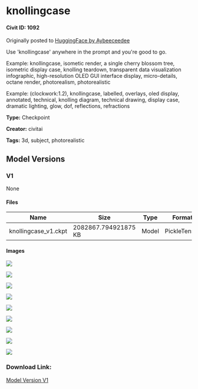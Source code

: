 # knollingcase

#### Civit ID: 1092

<p>Originally posted to <a href="https://huggingface.co/Aybeeceedee/knollingcase" rel="ugc" target="_blank">HuggingFace by Aybeeceedee</a></p><p>Use 'knollingcase' anywhere in the prompt and you're good to go.</p><p>Example: knollingcase, isometic render, a single cherry blossom tree, isometric display case, knolling teardown, transparent data visualization infographic, high-resolution OLED GUI interface display, micro-details, octane render, photorealism, photorealistic</p><p>Example: (clockwork:1.2), knollingcase, labelled, overlays, oled display, annotated, technical, knolling diagram, technical drawing, display case, dramatic lighting, glow, dof, reflections, refractions</p>

**Type:** Checkpoint

**Creator:** civitai

**Tags:** 3d, subject, photorealistic

## Model Versions

### V1

None

#### Files

| Name | Size | Type | Format | Download Url | AutoV1 | AutoV2 | SHA256 | CRC32 | BLAKE3 |
| --- | --- | --- | --- | --- | --- | --- | --- | --- | --- |
| knollingcase_v1.ckpt | 2082867.794921875 KB | Model | PickleTensor | https://civitai.com/api/download/models/1093 | 6B4CA475 | CF836E65A7 | CF836E65A7AB8A7EF29395A3322F53A8B1DABE9A4AEFFBF16EA49C68BB925033 | 240354A4 | D39A2B0ED8A897AAE0AE8F84B986F05B42E68679347258F13C449D6397917AA9 |

#### Images

<p><img src="https://image.civitai.com/xG1nkqKTMzGDvpLrqFT7WA/e57e1765-80c8-4c40-6fa6-a6b06a2d1100/width=450/8853.jpeg" /></p>

<p><img src="https://image.civitai.com/xG1nkqKTMzGDvpLrqFT7WA/d3e48ae1-069b-4016-7eb4-9581013f9f00/width=450/8854.jpeg" /></p>

<p><img src="https://image.civitai.com/xG1nkqKTMzGDvpLrqFT7WA/50210db6-2d05-40bb-df8d-fbdbc57a9800/width=450/8855.jpeg" /></p>

<p><img src="https://image.civitai.com/xG1nkqKTMzGDvpLrqFT7WA/b9eccf8a-9179-4bac-d6fa-984d43f10900/width=450/8856.jpeg" /></p>

<p><img src="https://image.civitai.com/xG1nkqKTMzGDvpLrqFT7WA/86e120e3-25a7-4c08-7429-2f38169a6700/width=450/8857.jpeg" /></p>

<p><img src="https://image.civitai.com/xG1nkqKTMzGDvpLrqFT7WA/5f53628d-e575-4976-27c7-ef885c632a00/width=450/8858.jpeg" /></p>

<p><img src="https://image.civitai.com/xG1nkqKTMzGDvpLrqFT7WA/3e0f491d-785e-4de5-1c49-d0fc9e102c00/width=450/8859.jpeg" /></p>

<p><img src="https://image.civitai.com/xG1nkqKTMzGDvpLrqFT7WA/f30394a0-dc82-49ac-3bd5-4fef84481300/width=450/8861.jpeg" /></p>

<p><img src="https://image.civitai.com/xG1nkqKTMzGDvpLrqFT7WA/16779598-3f96-41cf-393b-b0d684e3ac00/width=450/8863.jpeg" /></p>

### Download Link:

[Model Version V1](https://civitai.com/api/download/models/1093)

